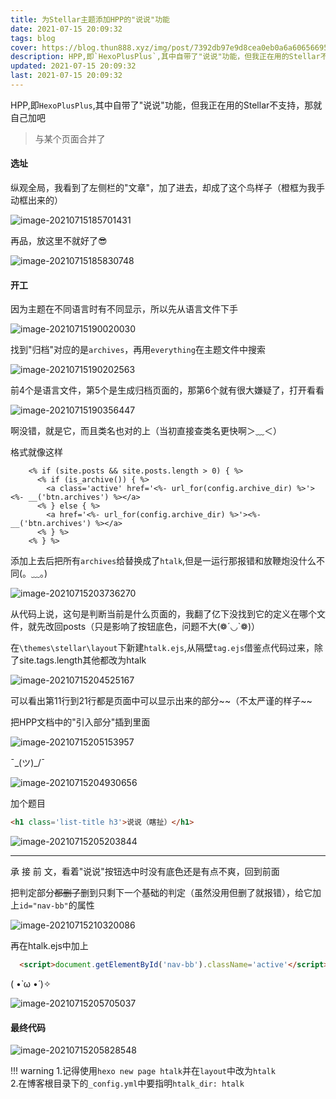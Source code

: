 ```yaml
---
title: 为Stellar主题添加HPP的"说说"功能
date: 2021-07-15 20:09:32
tags: blog
cover: https://blog.thun888.xyz/img/post/7392db97e9d8cea0eb0a6a60656695b5.png
description: HPP,即`HexoPlusPlus`,其中自带了"说说"功能，但我正在用的Stellar不支持，那就自己加吧
updated: 2021-07-15 20:09:32
last: 2021-07-15 20:09:32
---
```


HPP,即`HexoPlusPlus`,其中自带了"说说"功能，但我正在用的Stellar不支持，那就自己加吧

> 与某个页面合并了

#### 选址

纵观全局，我看到了左侧栏的"文章"，加了进去，却成了这个鸟样子（橙框为我手动框出来的）

![image-20210715185701431](https://raw.thun888.xyz/thun888/tuku/master/img/image-20210715185701431.png)

再品，放这里不就好了😎

![image-20210715185830748](https://raw.thun888.xyz/thun888/tuku/master/img/image-20210715185830748.png)

#### 开工

因为主题在不同语言时有不同显示，所以先从语言文件下手

![image-20210715190020030](https://raw.thun888.xyz/thun888/tuku/master/img/image-20210715190020030.png)

找到"归档"对应的是`archives`，再用`everything`在主题文件中搜索

![image-20210715190202563](https://raw.thun888.xyz/thun888/tuku/master/img/image-20210715190202563.png)

前4个是语言文件，第5个是生成归档页面的，那第6个就有很大嫌疑了，打开看看

![image-20210715190356447](https://raw.thun888.xyz/thun888/tuku/master/img/image-20210715190356447.png)

啊没错，就是它，而且类名也对的上（当初直接查类名更快啊＞﹏＜）

格式就像这样

```
    <% if (site.posts && site.posts.length > 0) { %>
      <% if (is_archive()) { %>
        <a class='active' href='<%- url_for(config.archive_dir) %>'><%- __('btn.archives') %></a>
      <% } else { %>
        <a href='<%- url_for(config.archive_dir) %>'><%- __('btn.archives') %></a>
      <% } %>
    <% } %>
```

添加上去后把所有`archives`给替换成了`htalk`,但是一运行那报错和放鞭炮没什么不同(。﹏。)

![image-20210715203736270](https://raw.thun888.xyz/thun888/tuku/master/img/image-20210715203736270.png)

从代码上说，这句是判断当前是什么页面的，我翻了亿下没找到它的定义在哪个文件，就先改回posts（只是影响了按钮底色，问题不大(❁´◡\`❁)）

在`\themes\stellar\layout`下新建`htalk.ejs`,从隔壁`tag.ejs`借鉴点代码过来，除了site.tags.length其他都改为htalk

![image-20210715204525167](https://raw.thun888.xyz/thun888/tuku/master/img/image-20210715204525167.png)

可以看出第11行到21行都是页面中可以显示出来的部分\~\~（不太严谨的样子\~\~

把HPP文档中的"引入部分"插到里面

![image-20210715205153957](https://raw.thun888.xyz/thun888/tuku/master/img/image-20210715205153957.png)

¯\_(ツ)\_/¯

![image-20210715204930656](https://raw.thun888.xyz/thun888/tuku/master/img/image-20210715204930656.png)

加个题目

```html
<h1 class='list-title h3'>说说（瞎扯）</h1>
```

![image-20210715205203844](https://raw.thun888.xyz/thun888/tuku/master/img/image-20210715205203844.png)

------

承 接 前 文，看着"说说"按钮选中时没有底色还是有点不爽，回到前面

把判定部分~~都删了~~删到只剩下一个基础的判定（虽然没用但删了就报错），给它加上`id="nav-bb"`的属性

![image-20210715210320086](https://raw.thun888.xyz/thun888/tuku/master/img/image-20210715210320086.png)

再在htalk.ejs中加上

```html
  <script>document.getElementById('nav-bb').className='active'</script>
```

( •̀ ω •́ )✧

![image-20210715205705037](https://raw.thun888.xyz/thun888/tuku/master/img/image-20210715205705037.png)

#### 最终代码

![image-20210715205828548](https://raw.thun888.xyz/thun888/tuku/master/img/image-20210715205828548.png)

!!!  warning
1\.记得使用`hexo new page htalk`并在`layout`中改为`htalk`<br>
2\.在博客根目录下的`_config.yml`中要指明`htalk_dir: htalk`